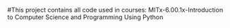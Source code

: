 #This project contains all code used in courses: MITx-6.00.1x-Introduction to Computer Science and Programming Using Python
